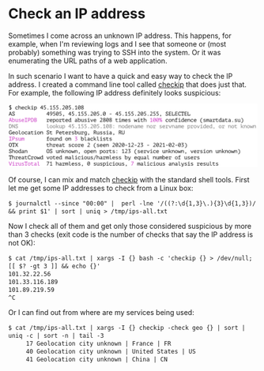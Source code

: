 # Check an IP address

Sometimes I come across an unknown IP address. This happens, for example, when I'm reviewing logs and I see that someone or (most probably) something was trying to SSH into the system. Or it was enumerating the URL paths of a web application.

In such scenario I want to have a quick and easy way to check the IP address. I created a command line tool called [checkip](https://github.com/jreisinger/checkip) that does just that. For example, the following IP address definitely looks suspicious:

<img src="/static/checkip.png" style="max-width:100%;width:640px">

Of course, I can mix and match [checkip](https://github.com/jreisinger/checkip) with the standard shell tools. First let me get some IP addresses to check from a Linux box:

```
$ journalctl --since "00:00" |  perl -lne '/((?:\d{1,3}\.){3}\d{1,3})/ && print $1' | sort | uniq > /tmp/ips-all.txt
```

Now I check all of them and get only those considered suspicious by more than 3 checks (exit code is the number of checks that say the IP address is not OK):

```
$ cat /tmp/ips-all.txt | xargs -I {} bash -c 'checkip {} > /dev/null; [[ $? -gt 3 ]] && echo {}'
101.32.22.56
101.33.116.189
101.89.219.59
^C
```

Or I can find out from where are my services being used:

```
$ cat /tmp/ips-all.txt | xargs -I {} checkip -check geo {} | sort | uniq -c | sort -n | tail -3
     17 Geolocation city unknown | France | FR
     40 Geolocation city unknown | United States | US
     41 Geolocation city unknown | China | CN
```

